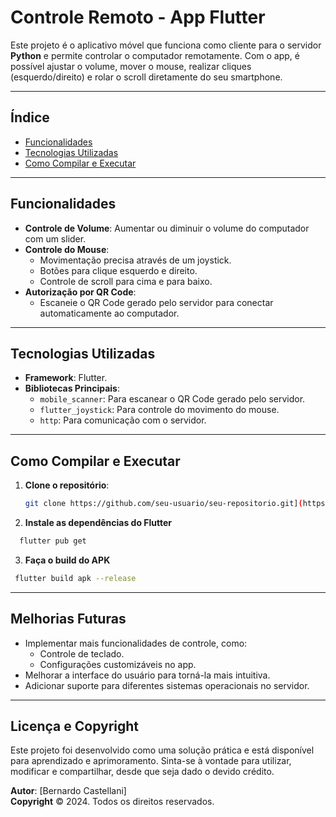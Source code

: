 # **Controle Remoto - App Flutter**

Este projeto é o aplicativo móvel que funciona como cliente para o servidor **Python** e permite controlar o computador remotamente. Com o app, é possível ajustar o volume, mover o mouse, realizar cliques (esquerdo/direito) e rolar o scroll diretamente do seu smartphone.

---

## **Índice**

- [Funcionalidades](#funcionalidades)
- [Tecnologias Utilizadas](#tecnologias-utilizadas)
- [Como Compilar e Executar](#como-compilar-e-executar)

---

## **Funcionalidades**

- **Controle de Volume**: Aumentar ou diminuir o volume do computador com um slider.
- **Controle do Mouse**:
  - Movimentação precisa através de um joystick.
  - Botões para clique esquerdo e direito.
  - Controle de scroll para cima e para baixo.
- **Autorização por QR Code**:
  - Escaneie o QR Code gerado pelo servidor para conectar automaticamente ao computador.

---

## **Tecnologias Utilizadas**

- **Framework**: Flutter.
- **Bibliotecas Principais**:
  - `mobile_scanner`: Para escanear o QR Code gerado pelo servidor.
  - `flutter_joystick`: Para controle do movimento do mouse.
  - `http`: Para comunicação com o servidor.

---

## **Como Compilar e Executar**

1. **Clone o repositório**:
   ```bash
   git clone https://github.com/seu-usuario/seu-repositorio.git](https://github.com/becastellani/Flutter-RemoteMouse
   ```

2. **Instale as dependências do Flutter**
```bash
  flutter pub get
```

3. **Faça o build do APK**
```bash
 flutter build apk --release
```

---

## **Melhorias Futuras**

- Implementar mais funcionalidades de controle, como:
  - Controle de teclado.
  - Configurações customizáveis no app.
- Melhorar a interface do usuário para torná-la mais intuitiva.
- Adicionar suporte para diferentes sistemas operacionais no servidor.

---

## **Licença e Copyright**

Este projeto foi desenvolvido como uma solução prática e está disponível para aprendizado e aprimoramento. Sinta-se à vontade para utilizar, modificar e compartilhar, desde que seja dado o devido crédito.

**Autor**: [Bernardo Castellani]  
**Copyright** © 2024. Todos os direitos reservados.


